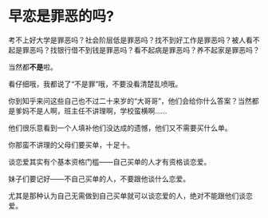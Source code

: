 # 早恋是罪恶的吗?

考不上好大学是罪恶吗？社会阶层低是罪恶吗？找不到好工作是罪恶吗？被人看不起是罪恶吗？找银行借不到钱是罪恶吗？看不起病是罪恶吗？养不起家是罪恶吗？

当然都**不是**啦。

看仔细哦，我都说了“不是罪”哦，不要没看清楚乱喷哦。

  


你到知乎来问这些自己也不过二十来岁的“大哥哥”，他们会给你什么答案？当然都是爹妈不是人啊，班主任不讲理啊，学校蛮横啊……

他们很乐意看到一个人填补他们没达成的遗憾，他们又不需要买什么单。

你那蛮不讲理的父母们要买单，十足十。

谈恋爱其实有个基本资格门槛——自己买单的人才有资格谈恋爱。

妹子们要记好——不自己买单的人，不要跟他谈什么恋爱。

尤其是那种认为自己无需做到自己买单就可以谈恋爱的人，绝对不能跟他们谈恋爱。



